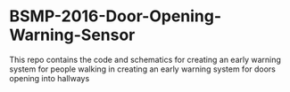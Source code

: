 # BSMP-2016-Door-Opening-Warning-Sensor
This repo contains the code and schematics for creating an early warning system for people walking in creating an early warning system for doors opening into hallways

